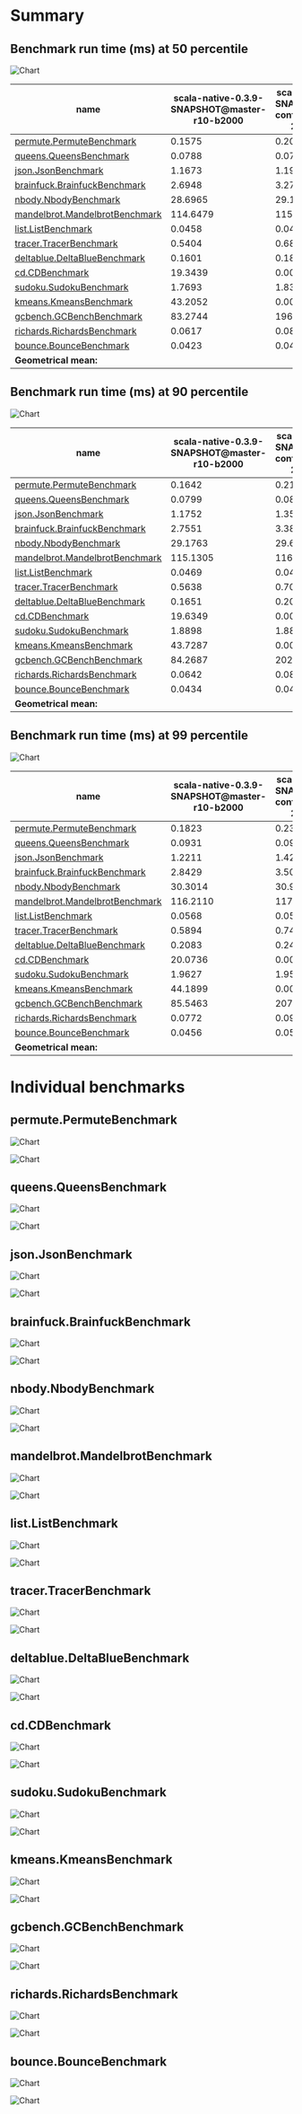 # Summary
## Benchmark run time (ms) at 50 percentile 
![Chart](relative_percentile_50.png)

|name | scala-native-0.3.9-SNAPSHOT@master-r10-b2000 | scala-native-0.3.9-SNAPSHOT@gengc-config-256-2-true-2-r10-b2000 | |
| -- | -- | -- | -- |
|[permute.PermuteBenchmark](#permutepermutebenchmark)|0.1575|0.2040|+29.57%|
|[queens.QueensBenchmark](#queensqueensbenchmark)|0.0788|0.0784|__-0.51%__|
|[json.JsonBenchmark](#jsonjsonbenchmark)|1.1673|1.1971|+2.55%|
|[brainfuck.BrainfuckBenchmark](#brainfuckbrainfuckbenchmark)|2.6948|3.2786|+21.67%|
|[nbody.NbodyBenchmark](#nbodynbodybenchmark)|28.6965|29.1366|+1.53%|
|[mandelbrot.MandelbrotBenchmark](#mandelbrotmandelbrotbenchmark)|114.6479|115.5187|+0.76%|
|[list.ListBenchmark](#listlistbenchmark)|0.0458|0.0458|+0.09%|
|[tracer.TracerBenchmark](#tracertracerbenchmark)|0.5404|0.6878|+27.26%|
|[deltablue.DeltaBlueBenchmark](#deltabluedeltabluebenchmark)|0.1601|0.1870|+16.80%|
|[cd.CDBenchmark](#cdcdbenchmark)|19.3439|0.0000|__-100.00%__|
|[sudoku.SudokuBenchmark](#sudokusudokubenchmark)|1.7693|1.8399|+3.99%|
|[kmeans.KmeansBenchmark](#kmeanskmeansbenchmark)|43.2052|0.0000|__-100.00%__|
|[gcbench.GCBenchBenchmark](#gcbenchgcbenchbenchmark)|83.2744|196.8825|+136.43%|
|[richards.RichardsBenchmark](#richardsrichardsbenchmark)|0.0617|0.0831|+34.68%|
|[bounce.BounceBenchmark](#bouncebouncebenchmark)|0.0423|0.0473|+11.84%|
| __Geometrical mean:__|| |+18.48%|
## Benchmark run time (ms) at 90 percentile 
![Chart](relative_percentile_90.png)

|name | scala-native-0.3.9-SNAPSHOT@master-r10-b2000 | scala-native-0.3.9-SNAPSHOT@gengc-config-256-2-true-2-r10-b2000 | |
| -- | -- | -- | -- |
|[permute.PermuteBenchmark](#permutepermutebenchmark)|0.1642|0.2135|+30.03%|
|[queens.QueensBenchmark](#queensqueensbenchmark)|0.0799|0.0804|+0.64%|
|[json.JsonBenchmark](#jsonjsonbenchmark)|1.1752|1.3539|+15.21%|
|[brainfuck.BrainfuckBenchmark](#brainfuckbrainfuckbenchmark)|2.7551|3.3882|+22.98%|
|[nbody.NbodyBenchmark](#nbodynbodybenchmark)|29.1763|29.6530|+1.63%|
|[mandelbrot.MandelbrotBenchmark](#mandelbrotmandelbrotbenchmark)|115.1305|116.0118|+0.77%|
|[list.ListBenchmark](#listlistbenchmark)|0.0469|0.0473|+0.76%|
|[tracer.TracerBenchmark](#tracertracerbenchmark)|0.5638|0.7076|+25.50%|
|[deltablue.DeltaBlueBenchmark](#deltabluedeltabluebenchmark)|0.1651|0.2049|+24.14%|
|[cd.CDBenchmark](#cdcdbenchmark)|19.6349|0.0000|__-100.00%__|
|[sudoku.SudokuBenchmark](#sudokusudokubenchmark)|1.8898|1.8806|__-0.48%__|
|[kmeans.KmeansBenchmark](#kmeanskmeansbenchmark)|43.7287|0.0000|__-100.00%__|
|[gcbench.GCBenchBenchmark](#gcbenchgcbenchbenchmark)|84.2687|202.3140|+140.08%|
|[richards.RichardsBenchmark](#richardsrichardsbenchmark)|0.0642|0.0854|+33.05%|
|[bounce.BounceBenchmark](#bouncebouncebenchmark)|0.0434|0.0486|+11.80%|
| __Geometrical mean:__|| |+19.91%|
## Benchmark run time (ms) at 99 percentile 
![Chart](relative_percentile_99.png)

|name | scala-native-0.3.9-SNAPSHOT@master-r10-b2000 | scala-native-0.3.9-SNAPSHOT@gengc-config-256-2-true-2-r10-b2000 | |
| -- | -- | -- | -- |
|[permute.PermuteBenchmark](#permutepermutebenchmark)|0.1823|0.2358|+29.35%|
|[queens.QueensBenchmark](#queensqueensbenchmark)|0.0931|0.0945|+1.44%|
|[json.JsonBenchmark](#jsonjsonbenchmark)|1.2211|1.4226|+16.50%|
|[brainfuck.BrainfuckBenchmark](#brainfuckbrainfuckbenchmark)|2.8429|3.5073|+23.37%|
|[nbody.NbodyBenchmark](#nbodynbodybenchmark)|30.3014|30.9191|+2.04%|
|[mandelbrot.MandelbrotBenchmark](#mandelbrotmandelbrotbenchmark)|116.2110|117.1085|+0.77%|
|[list.ListBenchmark](#listlistbenchmark)|0.0568|0.0503|__-11.45%__|
|[tracer.TracerBenchmark](#tracertracerbenchmark)|0.5894|0.7486|+27.02%|
|[deltablue.DeltaBlueBenchmark](#deltabluedeltabluebenchmark)|0.2083|0.2421|+16.25%|
|[cd.CDBenchmark](#cdcdbenchmark)|20.0736|0.0000|__-100.00%__|
|[sudoku.SudokuBenchmark](#sudokusudokubenchmark)|1.9627|1.9539|__-0.45%__|
|[kmeans.KmeansBenchmark](#kmeanskmeansbenchmark)|44.1899|0.0000|__-100.00%__|
|[gcbench.GCBenchBenchmark](#gcbenchgcbenchbenchmark)|85.5463|207.7528|+142.85%|
|[richards.RichardsBenchmark](#richardsrichardsbenchmark)|0.0772|0.0986|+27.72%|
|[bounce.BounceBenchmark](#bouncebouncebenchmark)|0.0456|0.0508|+11.48%|
| __Geometrical mean:__|| |+18.13%|
# Individual benchmarks
## permute.PermuteBenchmark
![Chart](percentile_permute.PermuteBenchmark.png)

![Chart](example_run_3_permute.PermuteBenchmark.png)

## queens.QueensBenchmark
![Chart](percentile_queens.QueensBenchmark.png)

![Chart](example_run_3_queens.QueensBenchmark.png)

## json.JsonBenchmark
![Chart](percentile_json.JsonBenchmark.png)

![Chart](example_run_3_json.JsonBenchmark.png)

## brainfuck.BrainfuckBenchmark
![Chart](percentile_brainfuck.BrainfuckBenchmark.png)

![Chart](example_run_3_brainfuck.BrainfuckBenchmark.png)

## nbody.NbodyBenchmark
![Chart](percentile_nbody.NbodyBenchmark.png)

![Chart](example_run_3_nbody.NbodyBenchmark.png)

## mandelbrot.MandelbrotBenchmark
![Chart](percentile_mandelbrot.MandelbrotBenchmark.png)

![Chart](example_run_3_mandelbrot.MandelbrotBenchmark.png)

## list.ListBenchmark
![Chart](percentile_list.ListBenchmark.png)

![Chart](example_run_3_list.ListBenchmark.png)

## tracer.TracerBenchmark
![Chart](percentile_tracer.TracerBenchmark.png)

![Chart](example_run_3_tracer.TracerBenchmark.png)

## deltablue.DeltaBlueBenchmark
![Chart](percentile_deltablue.DeltaBlueBenchmark.png)

![Chart](example_run_3_deltablue.DeltaBlueBenchmark.png)

## cd.CDBenchmark
![Chart](percentile_cd.CDBenchmark.png)

![Chart](example_run_3_cd.CDBenchmark.png)

## sudoku.SudokuBenchmark
![Chart](percentile_sudoku.SudokuBenchmark.png)

![Chart](example_run_3_sudoku.SudokuBenchmark.png)

## kmeans.KmeansBenchmark
![Chart](percentile_kmeans.KmeansBenchmark.png)

![Chart](example_run_3_kmeans.KmeansBenchmark.png)

## gcbench.GCBenchBenchmark
![Chart](percentile_gcbench.GCBenchBenchmark.png)

![Chart](example_run_3_gcbench.GCBenchBenchmark.png)

## richards.RichardsBenchmark
![Chart](percentile_richards.RichardsBenchmark.png)

![Chart](example_run_3_richards.RichardsBenchmark.png)

## bounce.BounceBenchmark
![Chart](percentile_bounce.BounceBenchmark.png)

![Chart](example_run_3_bounce.BounceBenchmark.png)

